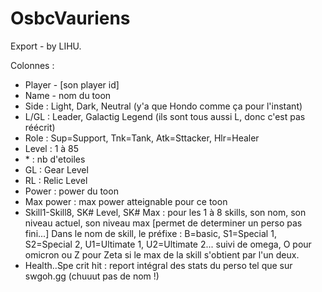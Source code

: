 # OsbcVauriens

Export - by LIHU.

Colonnes :
- Player - \[son player id\]
- Name - nom du toon
- Side : Light, Dark, Neutral (y'a que Hondo comme ça pour l'instant)
- L/GL : Leader, Galactig Legend (ils sont tous aussi L, donc c'est pas réécrit)
- Role : Sup=Support, Tnk=Tank, Atk=Sttacker, Hlr=Healer
- Level : 1 à 85
- \* : nb d'etoiles
- GL : Gear Level
- RL : Relic Level
- Power : power du toon
- Max power : max power atteignable pour ce toon
- Skill1-Skill8, SK# Level, SK# Max : pour les 1 à 8 skills, son nom, son niveau actuel, son niveau max \[permet de determiner un perso pas fini...\]
  Dans le nom de skill, le préfixe : B=basic, S1=Special 1, S2=Special 2, U1=Ultimate 1, U2=Ultimate 2... suivi de omega, O pour omicron ou Z pour Zeta si le max de la skill s'obtient par l'un deux.
- Health..Spe crit hit : report intégral des stats du perso tel que sur swgoh.gg (chuuut pas de nom !)
